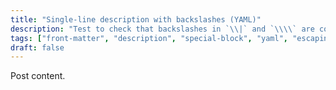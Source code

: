 ```yaml
---
title: "Single-line description with backslashes (YAML)"
description: "Test to check that backslashes in `\\|` and `\\\\` are correctly escaped."
tags: ["front-matter", "description", "special-block", "yaml", "escaping", "backslashes", "single-line"]
draft: false
---
```


Post content.
